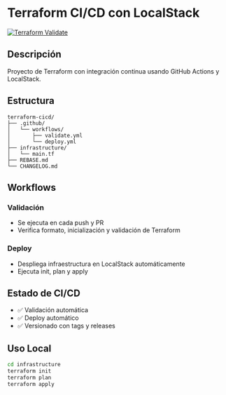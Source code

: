 # Terraform CI/CD con LocalStack

[![Terraform Validate](https://github.com/naikanfb/terraform-cicd/actions/workflows/validate.yml/badge.svg)](https://github.com/naikanfb/terraform-cicd/actions/workflows/validate.yml)

## Descripción

Proyecto de Terraform con integración continua usando GitHub Actions y LocalStack.

## Estructura
```
terraform-cicd/
├── .github/
│   └── workflows/
│       ├── validate.yml
│       └── deploy.yml
├── infrastructure/
│   └── main.tf
├── REBASE.md
└── CHANGELOG.md
```

## Workflows

### Validación
- Se ejecuta en cada push y PR
- Verifica formato, inicialización y validación de Terraform

### Deploy
- Despliega infraestructura en LocalStack automáticamente
- Ejecuta init, plan y apply

## Estado de CI/CD

- ✅ Validación automática
- ✅ Deploy automático
- ✅ Versionado con tags y releases

## Uso Local
```bash
cd infrastructure
terraform init
terraform plan
terraform apply
```
